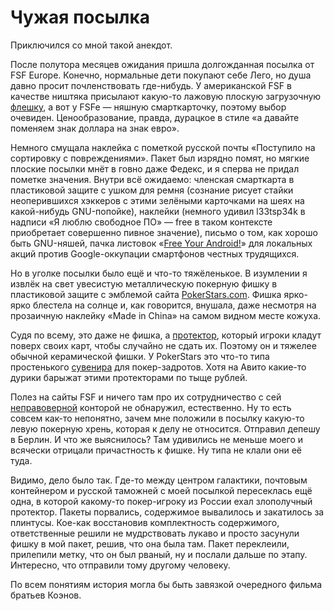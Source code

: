 # Чужая посылка

Приключился со мной такой анекдот.

После полутора месяцев ожидания пришла долгожданная посылка от FSF
Europe. Конечно, нормальные дети покупают себе Лего, но душа давно
просит почленствовать где-нибудь. У американской FSF в качестве
ништяка присылают какую-то лажовую плоскую загрузочную
[флешку][fsf-card], а вот у FSFe — няшную смарткарточку, поэтому выбор
очевиден. Ценообразование, правда, дурацкое в стиле «а давайте
поменяем знак доллара на знак евро».

Немного смущала наклейка с пометкой русской почты «Поступило на
сортировку с повреждениями». Пакет был изрядно помят, но мягкие
плоские посылки мнёт в говно даже Федекс, и я сперва не придал пометке
значения. Внутри всё ожидаемо: членская смарткарта в пластиковой
защите с ушком для ремня (сознание рисует стайки неоперившихся
хэккеров с этими зелёными карточками на шеях на какой-нибудь
GNU-попойке), наклейки (немного удивил l33tsp34k в надписи «Я люблю
свободное ПО» — free в таком контексте приобретает совершенно пивное
значение), письмо о том, как хорошо быть GNU-няшей, пачка листовок
«[Free Your Android!][android]» для локальных акций против
Google-оккупации смартфонов честных трудящихся.

Но в уголке посылки было ещё и что-то тяжёленькое. В изумлении я
извлёк на свет увесистую металлическую покерную фишку в пластиковой
защите с эмблемой сайта [PokerStars.com][poker]. Фишка ярко-ярко
блестела на солнце и, как говорится, внушала, даже несмотря на
прозаичную наклейку «Made in China» на самом видном месте кожуха.

Судя по всему, это даже не фишка, а
[протектор](http://www.pokercardprotector.com/), который игроки кладут
поверх своих карт, чтобы случайно не сдать их. Поэтому он и тяжелее
обычной керамической фишки. У PokerStars это что-то типа простенького
[сувенира](http://www.pokerstars.com/vip/store/?cat=poker&prod=pa-20)
для покер-задротов. Хотя на Авито какие-то дурики барыжат этими
протекторами по тыще рублей.

Полез на сайты FSF и ничего там про их сотрудничество с сей
[неправоверной][gamble] конторой не обнаружил, естественно. Ну то есть
совсем как-то непонятно, зачем мне положили в посылку какую-то левую
покерную хрень, которая к делу не относится. Отправил депешу в Берлин.
И что же выяснилось? Там удивились не меньше моего и всячески отрицали
причастность к фишке. Ну типа не клали они её туда.

Видимо, дело было так. Где-то между центром галактики, почтовым
контейнером и русской таможней с моей посылкой пересеклась ещё одна, в
которой какому-то покер-игроку из России ехал злополучный протектор.
Пакеты порвались, содержимое вывалилось и закатилось за плинтусы.
Кое-как восстановив комплектность содержимого, ответственные решили не
мудрствовать лукаво и просто засунули фишку в мой пакет, решив, что
она была там. Пакет переклеили, прилепили метку, что он был рваный, ну
и послали дальше по этапу. Интересно, что отправили тому другому
человеку.

По всем понятиям история могла бы быть завязкой очередного фильма
братьев Коэнов.

[gamble]: http://www.csmonitor.com/USA/Justice/2011/0416/Crackdown-on-Full-Tilt-Poker-clouds-future-of-online-gambling

[fsf-card]: http://www.fsf.org/associate/card

[android]: http://FreeYourAndroid.org

[poker]: http://pokerstars.com
